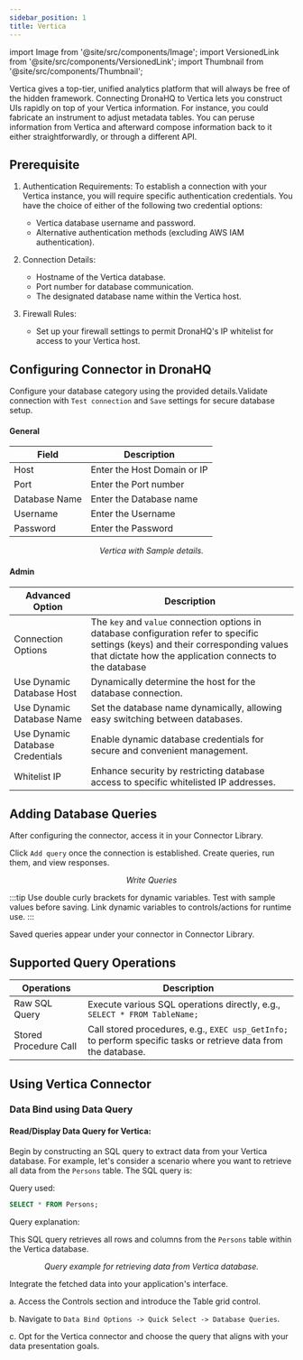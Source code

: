 ```yaml
---
sidebar_position: 1
title: Vertica
---
```

import Image from '@site/src/components/Image';
import VersionedLink from '@site/src/components/VersionedLink';
import Thumbnail from '@site/src/components/Thumbnail';


Vertica gives a top-tier, unified analytics platform that will always be free of the hidden framework. Connecting DronaHQ to Vertica lets you construct UIs rapidly on top of your Vertica information. For instance, you could fabricate an instrument to adjust metadata tables. You can peruse information from Vertica and afterward compose information back to it either straightforwardly, or through a different API.


## Prerequisite

1. Authentication Requirements: To establish a connection with your Vertica instance, you will require specific authentication credentials. You have the choice of either of the following two credential options:
   - Vertica database username and password.
   - Alternative authentication methods (excluding AWS IAM authentication).

2. Connection Details:
   - Hostname of the Vertica database.
   - Port number for database communication.
   - The designated database name within the Vertica host.

3. Firewall Rules:
   - Set up your firewall settings to permit DronaHQ's IP whitelist for access to your Vertica host.


## Configuring Connector in DronaHQ

Configure your database category using the provided details.Validate connection with `Test connection` and `Save` settings for secure database setup.


#### General 

| Field                | Description                             |
|----------------------|-----------------------------------------|
| Host                 | Enter the Host Domain or IP             |
| Port                 | Enter the Port number                   |
| Database Name        | Enter the Database name                 |
| Username             | Enter the Username                      |
| Password             | Enter the Password                      |

<figure>
  <Thumbnail src="/img/reference/connectors/vertica/details.png" alt="Vertica with Sample details." />
  <figcaption align = "center"><i>Vertica with Sample details.</i></figcaption>
</figure>

#### Admin

| Advanced Option   | Description    |
|--------------------|---------------------|
| Connection Options | The `key` and `value` connection options in database configuration refer to specific settings (keys) and their corresponding values that dictate how the application connects to the database |
| Use Dynamic Database Host                | Dynamically determine the host for the database connection.                               |
| Use Dynamic Database Name                | Set the database name dynamically, allowing easy switching between databases.              |
| <VersionedLink to = "../../datasource-concepts/dynamic_credentials"> Use Dynamic Database Credentials        </VersionedLink> | Enable dynamic database credentials for secure and convenient management.                  |
| <VersionedLink to = "../../datasource-concepts/whitelisting_dronahq_ip"> Whitelist IP                 </VersionedLink>            | Enhance security by restricting database access to specific whitelisted IP addresses.     |

## Adding Database Queries

After configuring the connector, access it in your Connector Library.

Click `Add query` once the connection is established. Create queries, run them, and view responses.

<figure>
  <Thumbnail src="/img/reference/connectors/vertica/query.png" alt="Write Queries" />
  <figcaption align = "center"><i>Write Queries</i></figcaption>
</figure>

:::tip
Use double curly brackets for dynamic variables. Test with sample values before saving. Link dynamic variables to controls/actions for runtime use.
:::

Saved queries appear under your connector in Connector Library.

## Supported Query Operations

| Operations           | Description                                     |
|----------------------|-------------------------------------------------|
| Raw SQL Query        | Execute various SQL operations directly, e.g., `SELECT * FROM TableName;` |
| Stored Procedure Call| Call stored procedures, e.g., `EXEC usp_GetInfo;` to perform specific tasks or retrieve data from the database. |


## Using Vertica Connector

### Data Bind using Data Query

#### Read/Display Data Query for Vertica:

Begin by constructing an SQL query to extract data from your Vertica database. For example, let's consider a scenario where you want to retrieve all data from the `Persons` table. The SQL query is:

Query used:

```sql
SELECT * FROM Persons;
```

Query explanation:

This SQL query retrieves all rows and columns from the `Persons` table within the Vertica database.

<figure>
  <Thumbnail src="/img/reference/connectors/vertica/queryexample.png" alt="Query example for retrieving data from Vertica database." />
  <figcaption align = "center"><i>Query example for retrieving data from Vertica database.</i></figcaption>
</figure>

Integrate the fetched data into your application's interface.

 a. Access the Controls section and introduce the Table grid control.

 b. Navigate to `Data Bind Options -> Quick Select -> Database Queries`.

 c. Opt for the Vertica connector and choose the query that aligns with your data presentation goals.
